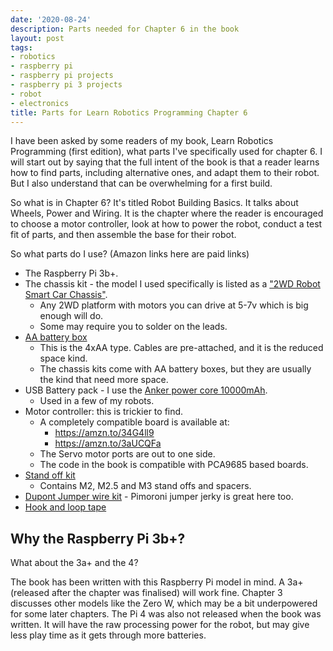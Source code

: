 ```yaml
---
date: '2020-08-24'
description: Parts needed for Chapter 6 in the book
layout: post
tags:
- robotics
- raspberry pi
- raspberry pi projects
- raspberry pi 3 projects
- robot
- electronics
title: Parts for Learn Robotics Programming Chapter 6
---
```

I have been asked by some readers of my book, Learn Robotics Programming (first edition), what parts I've specifically used for chapter 6.
I will start out by saying that the full intent of the book is that a reader learns how to find parts, including alternative ones,
and adapt them to their robot. But I also understand that can be overwhelming for a first build.

So what is in Chapter 6? It's titled Robot Building Basics. It talks about Wheels, Power and Wiring. It is the chapter where the reader is encouraged to choose a motor controller, look at how to power the robot, conduct a test fit of parts, and then assemble the base for their robot.

So what parts do I use? (Amazon links here are paid links)

* The Raspberry Pi 3b+.
* The chassis kit - the model I used specifically is listed as a ["2WD Robot Smart Car Chassis"](https://amzn.to/2YLyYlp).
    * Any 2WD platform with motors you can drive at 5-7v which is big enough will do.
    * Some may require you to solder on the leads.
* [AA battery box](https://amzn.to/3gmI25X)
    * This is the 4xAA type. Cables are pre-attached, and it is the reduced space kind.
    * The chassis kits come with AA battery boxes, but they are usually the kind that need more space.
* USB Battery pack - I use the [Anker power core 10000mAh](https://amzn.to/3hrHRrh).
    * Used in a few of my robots.
* Motor controller: this is trickier to find.
    * A completely compatible board is available at:
        * <https://amzn.to/34G4ll9>
        * <https://amzn.to/3aUCQFa>
    * The Servo motor ports are out to one side.
    * The code in the book is compatible with PCA9685 based boards.
* [Stand off kit](https://amzn.to/3lgYU1w)
    * Contains M2, M2.5 and M3 stand offs and spacers.
* [Dupont Jumper wire kit](https://amzn.to/2EczdyN) - Pimoroni jumper jerky is great here too.
* [Hook and loop tape](https://amzn.to/2CV7cLj)

## Why the Raspberry Pi 3b+?

What about the 3a+ and the 4?

The book has been written with this Raspberry Pi model in mind. A 3a+ (released after the chapter was finalised)
 will work fine. Chapter 3 discusses other models like the Zero W, which may be a bit underpowered for some later chapters.  The Pi 4 was also not released when the book was written. It will have the raw processing power for the robot, but may give less play
 time as it gets through more batteries.
